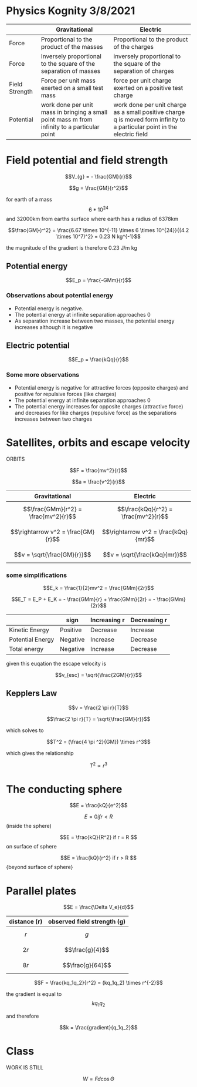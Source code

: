 <script type="text/javascript" async src="https://cdnjs.cloudflare.com/ajax/libs/mathjax/2.7.5/MathJax.js?config=TeX-MML-AM_CHTML"></script>



# Physics Kognity 3/8/2021

|                | Gravitational                                                                                | Electric                                                                                                                  |
| -------------- | -------------------------------------------------------------------------------------------- | ------------------------------------------------------------------------------------------------------------------------- |
| Force          | Proportional to the product of the masses                                                    | Proportional to the product of the charges                                                                                |
| Force          | Inversely proportional to the square of the separation of masses                             | inversely proportional to the square of the separation of charges                                                         |
| Field Strength | Force per unit mass exerted on a small test mass                                             | force per unit charge exerted on a positive test charge                                                                   |
| Potential      | work done per unit mass in bringing a small point mass m from infinity to a particular point | work done per unit charge as a small positive charge q is moved form infinity to a particular point in the electric field |







# Field potential and field strength

$$V_{g} = - \frac{GM}{r}$$

$$g = \frac{GM}{r^2}$$

for earth of a mass $$6*10^{24}$$ and 32000km from earths surface where earth has a radius of 6378km

$$\frac{GM}{r^2} = \frac{6.67 \times 10^{-11} \times 6 \times 10^{24}}{(4.2 \times 10^7)^2} = 0.23 N  kg^{-1}$$


the magnitude of the gradient is therefore 0.23 J/m kg


## Potential energy

$$E_p = \frac{-GMm}{r}$$


### Observations about potential energy
 - Potential energy is negative.
 - The potential energy at infinite separation approaches 0
 - As separation increase between two masses, the potential energy increases although it is negative



## Electric potential

$$E_p = \frac{kQq}{r}$$

### Some more observations
 - Potential energy is negative for attractive forces (opposite charges) and positive for repulsive forces (like charges)
 - The potential energy at infinite separation approaches 0
 - The potential energy increases for opposite charges (attractive force) and decreases for like charges (repulsive force) as the separations increases between two charges




# Satellites, orbits and escape velocity


 
 ORBITS
 
 $$F = \frac{mv^2}{r}$$
 
 $$a = \frac{v^2}{r}$$
 
 | Gravitational                        | Electric                             |
 | ------------------------------------ | ------------------------------------ |
 | $$\frac{GMm}{r^2} = \frac{mv^2}{r}$$ | $$\frac{kQq}{r^2} = \frac{mv^2}{r}$$ |
 | $$\rightarrow v^2 = \frac{GM}{r}$$   | $$\rightarrow v^2 = \frac{kQq}{mr}$$ |
 | $$v = \sqrt{\frac{GM}{r}}$$          | $$v = \sqrt{\frac{kQq}{mr}}$$        |






### some simplifications

$$E_k = \frac{1}{2}mv^2 = \frac{GMm}{2r}$$



$$E_T = E_P + E_K = - \frac{GMm}{r} + \frac{GMm}{2r} = - \frac{GMm}{2r}$$



|                  | sign     | Increasing r | Decreasing r |
| ---------------- | -------- | ------------ | ------------ |
| Kinetic Energy   | Positive | Decrease     | Increase     |
| Potential Energy | Negative | Increase     | Decrease     |
| Total energy     | Negative | Increase     | Decrease     |




given this euqation the escape velocity  is


$$v_{esc} = \sqrt{\frac{2GM}{r}}$$



## Kepplers Law

$$v = \frac{2 \pi r}{T}$$

$$\frac{2 \pi r}{T} = \sqrt{\frac{GM}{r}}$$



which solves to 


$$T^2 = (\frac{4 \pi ^2}{GM}) \times r^3$$


which gives the relationship

$$T^2 \propto r^3$$





# The conducting sphere


$$E = \frac{kQ}{e^2}$$


$$ E = 0 if r < R $$ (inside the sphere)

$$E = \frac{kQ}{R^2} if r = R $$ on surface of sphere

$$E = \frac{kQ}{r^2} if r > R $$ {beyond surface of sphere}





# Parallel plates

$$E = \frac{\Delta V_e}{d}$$





| distance (r) | observed field strength (g) |
| ------------ | --------------------------- |
| $$r$$        | $$g         $$              |
| $$2r     $$  | $$\frac{g}{4}$$             |
| $$8r$$       | $$\frac{g}{64}$$            |





$$F = \frac{kq_1q_2}{r^2} = (kq_1q_2) \times r^{-2}$$


the gradient is equal to $$kq_1q_2$$

and therefore


$$k = \frac{gradient}{q_1q_2}$$




# Class

WORK IS STILL

$$W = Fd \cos{\Theta}$$